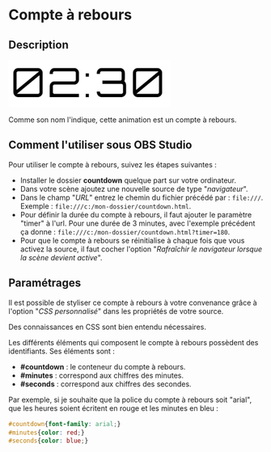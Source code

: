 # Compte à rebours

## Description

![Exemple](assets/img/example.png)

Comme son nom l'indique, cette animation est un compte à rebours.

## Comment l'utiliser sous OBS Studio

Pour utiliser le compte à rebours, suivez les étapes suivantes : 

- Installer le dossier **countdown** quelque part sur votre ordinateur.
- Dans votre scène ajoutez une nouvelle source de type "_navigateur_".
- Dans le champ "_URL_" entrez le chemin du fichier précédé par : `file:///`. 
Exemple : `file:///c:/mon-dossier/countdown.html`.
- Pour définir la durée du compte à rebours, il faut ajouter le paramètre 
"timer" à l'url. Pour une durée de 3 minutes, avec l'exemple précédent 
ça donne : `file:///c:/mon-dossier/countdown.html?timer=180`.
- Pour que le compte à rebours se réinitialise à chaque fois que vous activez
la source, il faut cocher l'option "_Rafraîchir le navigateur lorsque la scène
devient active_".

## Paramétrages

Il est possible de styliser ce compte à rebours à votre convenance grâce 
à l'option "_CSS personnalisé_" dans les propriétés de votre source.

Des connaissances en CSS sont bien entendu nécessaires.

Les différents éléments qui composent le compte à rebours possèdent des
identifiants.
Ses éléments sont : 
- **\#countdown** : le conteneur du compte à rebours.
- **\#minutes** : correspond aux chiffres des minutes.
- **\#seconds** : correspond aux chiffres des secondes.

Par exemple, si je souhaite que la police du compte à rebours soit "arial", 
que les heures soient écritent en rouge et les minutes en bleu :

```css
#countdown{font-family: arial;}
#minutes{color: red;}
#seconds{color: blue;}
```
